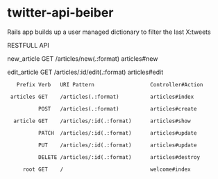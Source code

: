 # twitter-api-beiber
Rails app builds up a user managed dictionary to filter the last X:tweets

RESTFULL API

  new_article GET    /articles/new(.:format)      articles#new
  
 edit_article GET    /articles/:id/edit(.:format) articles#edit

       Prefix Verb   URI Pattern                  Controller#Action
      
     articles GET    /articles(.:format)          articles#index
    
              POST   /articles(.:format)          articles#create

      article GET    /articles/:id(.:format)      articles#show
     
              PATCH  /articles/:id(.:format)      articles#update
             
              PUT    /articles/:id(.:format)      articles#update
             
              DELETE /articles/:id(.:format)      articles#destroy
             
         root GET    /                            welcome#index
        
